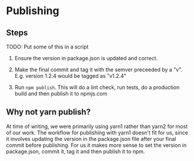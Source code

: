 # Publishing

## Steps

TODO: Put some of this in a script

1. Ensure the version in package.json is updated and correct.

2. Make the final commit and tag it with the semver preceeded by a "v". E.g.
   version 1.2.4 would be tagged as "v1.2.4"

3. Run `npm publish`. This will do a lint check, run tests, do a production
   build and then publish it to npmjs.com

## Why not yarn publish?

At time of writing, we were primarily using yarn1 rather than yarn2 for most of
our work. The workflow for publishing with yarn1 doesn't fit for us, since it
involves updating the version in the package.json file after your final commit
before publishing. For us it makes more sense to set the version in
package.json, commit it, tag it and then publish it to npm.

